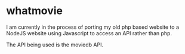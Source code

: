 # whatmovie
I am currently in the process of porting my old php based website to a NodeJS website using Javascript to access an API rather than php.  
  
The API being used is the moviedb API. 
